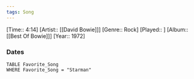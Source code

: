 ```yaml
---
tags: Song  
---
```

[Time:: 4:14]
[Artist:: [[David Bowie]]]
[Genre:: Rock]
[Played:: ]
[Album:: [[Best Of Bowie]]]
[Year:: 1972]
### Dates
````dataview
TABLE Favorite_Song
WHERE Favorite_Song = "Starman"
````